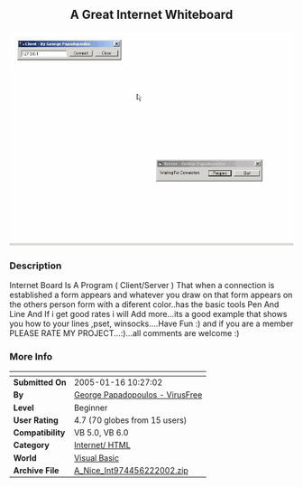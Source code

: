 ﻿<div align="center">

## A Great Internet Whiteboard

<img src="PIC200262251502661.gif">
</div>

### Description

Internet Board Is A Program ( Client/Server ) That when a connection is established a form appears and whatever you draw on that form appears on the others person form with a diferent color..has the basic tools Pen And Line And If i get good rates i will Add more...its a good example that shows you how to your lines ,pset, winsocks....Have Fun :) and if you are a member PLEASE RATE MY PROJECT...:)...all comments are welcome :)
 
### More Info
 


<span>             |<span>
---                |---
**Submitted On**   |2005-01-16 10:27:02
**By**             |[George Papadopoulos  \- VirusFree](https://github.com/Planet-Source-Code/PSCIndex/blob/master/ByAuthor/george-papadopoulos-virusfree.md)
**Level**          |Beginner
**User Rating**    |4.7 (70 globes from 15 users)
**Compatibility**  |VB 5\.0, VB 6\.0
**Category**       |[Internet/ HTML](https://github.com/Planet-Source-Code/PSCIndex/blob/master/ByCategory/internet-html__1-34.md)
**World**          |[Visual Basic](https://github.com/Planet-Source-Code/PSCIndex/blob/master/ByWorld/visual-basic.md)
**Archive File**   |[A\_Nice\_Int974456222002\.zip](https://github.com/Planet-Source-Code/george-papadopoulos-virusfree-a-great-internet-whiteboard__1-36133/archive/master.zip)








